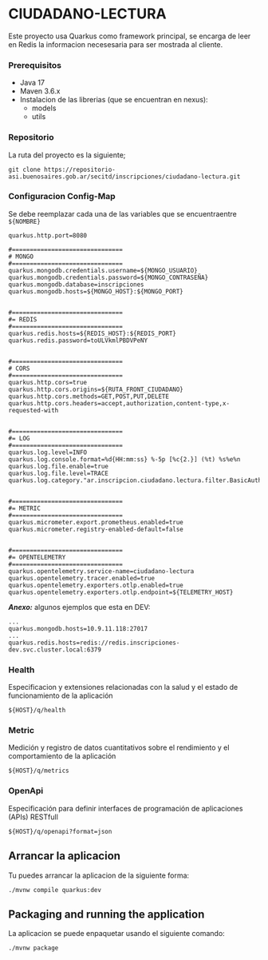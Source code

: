# CIUDADANO-LECTURA
Este proyecto usa Quarkus como framework principal, se encarga de leer en Redis la informacion necesesaria para ser mostrada al cliente.

### Prerequisitos
- Java 17
- Maven 3.6.x
- Instalacion de las librerias (que se encuentran en nexus):
  - models
  - utils

### Repositorio
La ruta del proyecto es la siguiente;
```shell script
git clone https://repositorio-asi.buenosaires.gob.ar/secitd/inscripciones/ciudadano-lectura.git
```



### Configuracion Config-Map
Se debe reemplazar cada una de las variables que se encuentraentre `${NOMBRE}`

```
quarkus.http.port=8080
  
#===============================
# MONGO
#===============================
quarkus.mongodb.credentials.username=${MONGO_USUARIO}
quarkus.mongodb.credentials.password=${MONGO_CONTRASEÑA}
quarkus.mongodb.database=inscripciones
quarkus.mongodb.hosts=${MONGO_HOST}:${MONGO_PORT}         


#===============================
#= REDIS
#===============================
quarkus.redis.hosts=${REDIS_HOST}:${REDIS_PORT}
quarkus.redis.password=toULVkmlPBDVPeNY


#===============================
# CORS
#===============================
quarkus.http.cors=true
quarkus.http.cors.origins=${RUTA_FRONT_CIUDADANO}
quarkus.http.cors.methods=GET,POST,PUT,DELETE
quarkus.http.cors.headers=accept,authorization,content-type,x-requested-with


#===============================
#= LOG
#===============================
quarkus.log.level=INFO
quarkus.log.console.format=%d{HH:mm:ss} %-5p [%c{2.}] (%t) %s%e%n
quarkus.log.file.enable=true
quarkus.log.file.level=TRACE
quarkus.log.category."ar.inscripcion.ciudadano.lectura.filter.BasicAuthenticationMechanism".level=WARN


#===============================
#= METRIC
#===============================
quarkus.micrometer.export.prometheus.enabled=true
quarkus.micrometer.registry-enabled-default=false


#===============================
#= OPENTELEMETRY
#===============================
quarkus.opentelemetry.service-name=ciudadano-lectura
quarkus.opentelemetry.tracer.enabled=true
quarkus.opentelemetry.exporters.otlp.enabled=true
quarkus.opentelemetry.exporters.otlp.endpoint=${TELEMETRY_HOST}

```


**_Anexo:_** algunos ejemplos que esta en DEV:
```
...
quarkus.mongodb.hosts=10.9.11.118:27017
...
quarkus.redis.hosts=redis://redis.inscripciones-dev.svc.cluster.local:6379
```


### Health
Especificacion y extensiones relacionadas con la salud y el estado de funcionamiento de la aplicación
```
${HOST}/q/health
```


### Metric
Medición y registro de datos cuantitativos sobre el rendimiento y el comportamiento de la aplicación
```
${HOST}/q/metrics
```

### OpenApi
Especificación para definir interfaces de programación de aplicaciones (APIs) RESTfull
```
${HOST}/q/openapi?format=json
```


## Arrancar la aplicacion

Tu puedes arrancar la aplicacion de la siguiente forma:
```shell script
./mvnw compile quarkus:dev
```

## Packaging and running the application

La aplicacion se puede enpaquetar usando el siguiente comando:
```shell script
./mvnw package
```